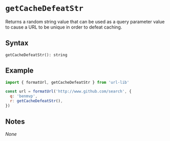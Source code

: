 # `getCacheDefeatStr`

Returns a random string value that can be used as a query parameter value to cause a URL to be unique in order to defeat caching.

## Syntax

`getCacheDefeatStr(): string`

## Example

```js
import { formatUrl, getCacheDefeatStr } from 'url-lib'

const url = formatUrl('http://www.github.com/search', {
  q: 'benmvp',
  r: getCacheDefeatStr(),
})
```

## Notes

_None_
